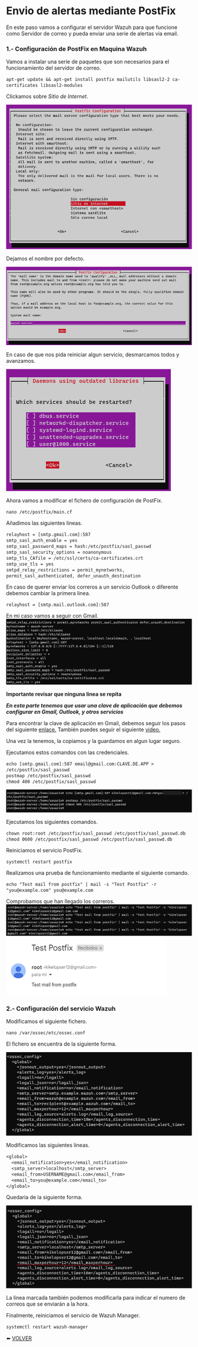 # Envio de alertas mediante PostFix

En este paso vamos a configurar el servidor Wazuh para que funcione como Servidor de correo y pueda enviar una serie de alertas via email.

### 1.- Configuración de PostFix en Maquina Wazuh

Vamos a instalar una serie de paquetes que son necesarios para el funcionamiento del servidor de correo.
```
apt-get update && apt-get install postfix mailutils libsasl2-2 ca-certificates libsasl2-modules
```

Clickamos sobre *Sitio de Internet*.

![install1](https://github.com/kikeloppez/Wazuh-Monitoring/blob/main/galeria/capturas3/install1.png)

Dejamos el nombre por defecto.

![install2](https://github.com/kikeloppez/Wazuh-Monitoring/blob/main/galeria/capturas3/install2.png)

En caso de que nos pida reiniciar algun servicio, desmarcamos todos y avanzamos.

![install3](https://github.com/kikeloppez/Wazuh-Monitoring/blob/main/galeria/capturas3/install3.png)

Ahora vamos a modificar el fichero de configuración de PostFix.
```
nano /etc/postfix/main.cf
```

Añadimos las siguientes lineas.
```
relayhost = [smtp.gmail.com]:587
smtp_sasl_auth_enable = yes
smtp_sasl_password_maps = hash:/etc/postfix/sasl_passwd
smtp_sasl_security_options = noanonymous
smtp_tls_CAfile = /etc/ssl/certs/ca-certificates.crt
smtp_use_tls = yes
smtpd_relay_restrictions = permit_mynetworks, permit_sasl_authenticated, defer_unauth_destination
```
En caso de querer enviar los correros a un servicio Outlook o diferente debemos cambiar la primera linea.
```
relayhost = [smtp.mail.outlook.com]:587
```
En mi caso vamos a seguir con Gmail.
![config1](https://github.com/kikeloppez/Wazuh-Monitoring/blob/main/galeria/capturas3/config1.png)

**Importante revisar que ninguna linea se repita**

***En esta parte tenemos que usar una clave de aplicación que debemos configurar en Gmail, Outlook, y otros servicios***

Para encontrar la clave de aplicación en Gmail, debemos seguir los pasos del siguiente [enlace.](https://support.google.com/accounts/answer/185833?hl=es)
También puedes seguir el siguiente [video.](https://youtu.be/UoytTy1s47g)

Una vez la tenemos, la copiamos y la guardamos en algun lugar seguro.

Ejecutamos estos comandos con las credenciales.
```
echo [smtp.gmail.com]:587 email@gmail.com:CLAVE.DE.APP > /etc/postfix/sasl_passwd
postmap /etc/postfix/sasl_passwd
chmod 400 /etc/postfix/sasl_passwd
```
![config2](https://github.com/kikeloppez/Wazuh-Monitoring/blob/main/galeria/capturas3/config2.png)

Ejecutamos los siguientes comandos.
```
chown root:root /etc/postfix/sasl_passwd /etc/postfix/sasl_passwd.db
chmod 0600 /etc/postfix/sasl_passwd /etc/postfix/sasl_passwd.db
```

Reiniciamos el servicio PostFix.
```
systemctl restart postfix
```

Realizamos una prueba de funcionamiento mediante el siguiente comando.
```
echo "Test mail from postfix" | mail -s "Test Postfix" -r "you@example.com" you@example.com
```

Comprobamos que han llegado los correros.
![prueba1](https://github.com/kikeloppez/Wazuh-Monitoring/blob/main/galeria/capturas3/prueba1.png)
![prueba2](https://github.com/kikeloppez/Wazuh-Monitoring/blob/main/galeria/capturas3/prueba2.png)

### 2.- Configuración del servicio Wazuh

Modificamos el siguiente fichero.
```
nano /var/ossec/etc/ossec.conf
```
El fichero se encuentra de la siguiente forma.

![config3](https://github.com/kikeloppez/Wazuh-Monitoring/blob/main/galeria/capturas3/config3.png)

Modificamos las siguientes lineas.
```
<global>
  <email_notification>yes</email_notification>
  <smtp_server>localhost</smtp_server>
  <email_from>USERNAME@gmail.com</email_from>
  <email_to>you@example.com</email_to>
</global>
```

Quedaría de la siguiente forma.

![config4](https://github.com/kikeloppez/Wazuh-Monitoring/blob/main/galeria/capturas3/config4.png)

La linea marcada también podemos modificarla para indicar el numero de correos que se enviarán a la hora.

Finalmente, reiniciamos el servicio de Wazuh Manager.
```
systemctl restart wazuh-manager
```

:arrow_left: [VOLVER](https://github.com/kikeloppez/Wazuh-Monitoring)

